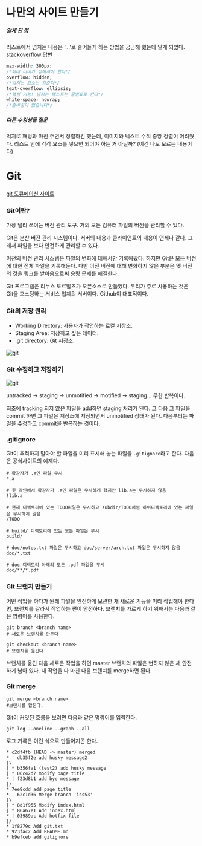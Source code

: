 # 나만의 사이트 만들기

##### 알게 된 점

리스트에서 넘치는 내용은 '...'로 줄어들게 하는 방법을 궁금해 했는데 알게 되었다. [stackoverflow 답변](https://stackoverflow.com/questions/17779293/css-text-overflow-ellipsis-not-working)
<br>
```css
max-width: 300px;
/*최대 너비가 정해져야 한다*/
overflow: hidden;
/*넘치는 요소는 감춘다*/
text-overflow: ellipsis;
/*핵심 기능! 넘치는 텍스트는 줄임표로 한다*/
white-space: nowrap;
/*줄바꿈이 없습니다*/
```

##### 다른 수강생들 질문

억지로 패딩과 마진 주면서 정렬하긴 했는데, 이미지와 텍스트 수직 중앙 정렬이 어려웠다. 리스트 안에 각각 요소를 넣으면 되어야 하는 거 아닐까?
(이건 나도 모르는 내용이다)



# Git

[git 도큐메이션 사이트](https://git-scm.com/book/ko/v2)

### Git이란?

가장 널리 쓰이는 버전 관리 도구. 거의 모든 컴퓨터 파일의 버전을 관리할 수 있다. 

Git은 분산 버전 관리 시스템이다. 서버의 내용과 클라이언트의 내용이 언제나 같다. 그래서 파일을 보다 안전하게 관리할 수 있다.

이전의 버전 관리 시스템은 파일의 변화에 대해서만 기록해왔다. 하지만 Git은 모든 버전에 대한 전체 파일을 기록해둔다. 다만 이전 버전에 대해 변화하지 않은 부분은 옛 버전의 것을 링크를 받아옴으로써 용량 문제를 해결한다.

Git 프로그램은 리누스 토르발즈가 오픈소스로 만들었다. 우리가 주로 사용하는 것은 Git을 호스팅하는 서비스 업체의 서버이다. Github이 대표적이다.

### Git의 저장 원리
* Working Directory: 사용자가 작업하는 로컬 저장소.
* Staging Area: 저장하고 싶은 데이터.
* .git directory: Git 저장소.

![git](https://git-scm.com/book/en/v2/images/areas.png)

### Git 수정하고 저장하기

![git](https://git-scm.com/book/en/v2/images/lifecycle.png)

untracked -> staging -> unmotified -> motified -> staging... 무한 반복이다.

최초에 tracking 되지 않은 파일을 add하면 staging 처리가 된다. 그 다음 그 파일을 commit 하면 그 파일은 저장소에 저장되면서 unmotified 상태가 된다. 다음부터는 파일을 수정하고 commit을 반복하는 것이다. 


### .gitignore

Git이 추적하지 말아야 할 파일을 미리 표시해 놓는 파일을 `.gitignore`라고 한다. 다음은 공식사이트의 예제다.

```
# 확장자가 .a인 파일 무시
*.a

# 윗 라인에서 확장자가 .a인 파일은 무시하게 했지만 lib.a는 무시하지 않음
!lib.a

# 현재 디렉토리에 있는 TODO파일은 무시하고 subdir/TODO처럼 하위디렉토리에 있는 파일은 무시하지 않음
/TODO

# build/ 디렉토리에 있는 모든 파일은 무시
build/

# doc/notes.txt 파일은 무시하고 doc/server/arch.txt 파일은 무시하지 않음
doc/*.txt

# doc 디렉토리 아래의 모든 .pdf 파일을 무시
doc/**/*.pdf
```


### Git 브랜치 만들기

어떤 작업을 하다가 원래 파일을 안전하게 보관한 채 새로운 기능을 미리 작업해야 한다면, 브랜치를 갈라서 작업하는 편이 안전하다. 브랜치를 가르게 하기 위해서는 다음과 같은 명령어를 사용한다.

```
git branch <branch name>
# 새로운 브랜치를 만든다

git checkout <branch name>
# 브랜치를 옮긴다

```

브랜치를 옮긴 다음 새로운 작업을 하면 master 브랜치의 파일은 변하지 않은 채 안전하게 남아 있다. 새 작업을 다 마친 다음 브랜치를 merge하면 된다.

### Git merge

```
git merge <branch name>
#브랜치를 합친다.
```

Git이 커밋된 흐름을 보려면 다음과 같은 명령어를 입력한다.

```
git log --oneline --graph --all
```

로그 기록은 이런 식으로 만들어지곤 한다.

```
* c2df4fb (HEAD -> master) merged
*   db35f2e add husky message2
|\
| * b356fa1 (test2) add husky message
| * 06c42d7 modify page title
* | f23d8b1 add bye message
|/
* 7ee8cdd add page title
*   62c1d36 Merge branch 'iss53'
|\
| * 8d1f955 Modify index.html
| * 86a67e1 Add index.html
* | 03989ac Add hotfix file
|/
* 1f8279c Add git.txt
* 923fac2 Add README.md
* b9efceb add gitignore
```




